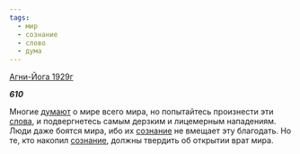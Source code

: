 ```yaml
---
tags:
  - мир
  - сознание
  - слово
  - дума
---
```

[Агни-Йога 1929г](https://127.0.0.1:4002/agni/1929)

___610___

Многие [думают](../../../tags/#дума) о мире всего мира, но попытайтесь произнести эти [слова](../../../tags/#слово), и подвергнетесь самым дерзким и лицемерным нападениям. Люди даже боятся мира, ибо их [сознание](../../../tags/#сознание) не вмещает эту благодать. Но те, кто накопил [сознание](../../../tags/#сознание), должны твердить об открытии врат мира.